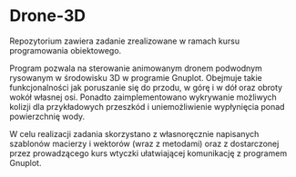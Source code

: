 # Drone-3D
Repozytorium zawiera zadanie zrealizowane w ramach kursu programowania obiektowego.

Program pozwala na sterowanie animowanym dronem podwodnym rysowanym w środowisku 3D w programie Gnuplot. Obejmuje takie funkcjonalności jak poruszanie się do przodu, w górę i w dół oraz obroty wokół własnej osi. Ponadto zaimplementowano wykrywanie możliwych kolizji dla przykładowych przeszkód i uniemożliwienie wypłynięcia ponad powierzchnię wody.  

W celu realizacji zadania skorzystano z własnoręcznie napisanych szablonów macierzy i wektorów (wraz z metodami) oraz z dostarczonej przez prowadzącego kurs wtyczki ułatwiającej komunikację z programem Gnuplot.



